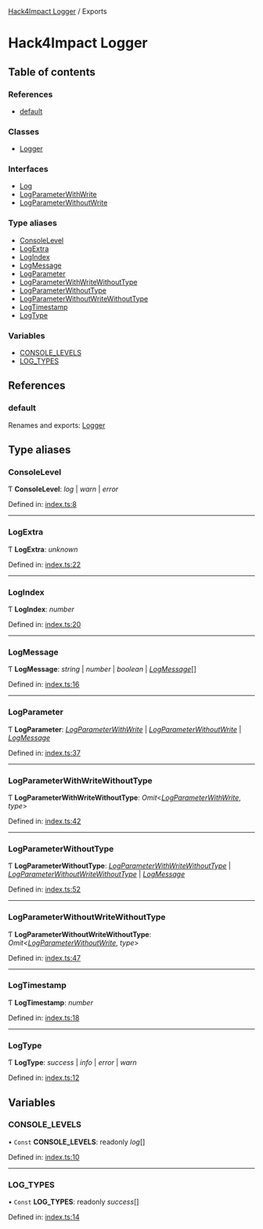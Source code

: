 [Hack4Impact Logger](https://github.com/hack4impact/logger/tree/main/docs/README.md) / Exports

# Hack4Impact Logger

## Table of contents

### References

- [default](https://github.com/hack4impact/logger/tree/main/docs/modules.md#default)

### Classes

- [Logger](https://github.com/hack4impact/logger/tree/main/docs/classes/logger.md)

### Interfaces

- [Log](https://github.com/hack4impact/logger/tree/main/docs/interfaces/log.md)
- [LogParameterWithWrite](https://github.com/hack4impact/logger/tree/main/docs/interfaces/logparameterwithwrite.md)
- [LogParameterWithoutWrite](https://github.com/hack4impact/logger/tree/main/docs/interfaces/logparameterwithoutwrite.md)

### Type aliases

- [ConsoleLevel](https://github.com/hack4impact/logger/tree/main/docs/modules.md#consolelevel)
- [LogExtra](https://github.com/hack4impact/logger/tree/main/docs/modules.md#logextra)
- [LogIndex](https://github.com/hack4impact/logger/tree/main/docs/modules.md#logindex)
- [LogMessage](https://github.com/hack4impact/logger/tree/main/docs/modules.md#logmessage)
- [LogParameter](https://github.com/hack4impact/logger/tree/main/docs/modules.md#logparameter)
- [LogParameterWithWriteWithoutType](https://github.com/hack4impact/logger/tree/main/docs/modules.md#logparameterwithwritewithouttype)
- [LogParameterWithoutType](https://github.com/hack4impact/logger/tree/main/docs/modules.md#logparameterwithouttype)
- [LogParameterWithoutWriteWithoutType](https://github.com/hack4impact/logger/tree/main/docs/modules.md#logparameterwithoutwritewithouttype)
- [LogTimestamp](https://github.com/hack4impact/logger/tree/main/docs/modules.md#logtimestamp)
- [LogType](https://github.com/hack4impact/logger/tree/main/docs/modules.md#logtype)

### Variables

- [CONSOLE_LEVELS](https://github.com/hack4impact/logger/tree/main/docs/modules.md#console_levels)
- [LOG_TYPES](https://github.com/hack4impact/logger/tree/main/docs/modules.md#log_types)

## References

### default

Renames and exports: [Logger](https://github.com/hack4impact/logger/tree/main/docs/classes/logger.md)

## Type aliases

### ConsoleLevel

Ƭ **ConsoleLevel**: _log_ \| _warn_ \| _error_

Defined in: [index.ts:8](https://github.com/hack4impact/logger/blob/1c2c72f/src/index.ts#L8)

---

### LogExtra

Ƭ **LogExtra**: _unknown_

Defined in: [index.ts:22](https://github.com/hack4impact/logger/blob/1c2c72f/src/index.ts#L22)

---

### LogIndex

Ƭ **LogIndex**: _number_

Defined in: [index.ts:20](https://github.com/hack4impact/logger/blob/1c2c72f/src/index.ts#L20)

---

### LogMessage

Ƭ **LogMessage**: _string_ \| _number_ \| _boolean_ \| [_LogMessage_](https://github.com/hack4impact/logger/tree/main/docs/modules.md#logmessage)[]

Defined in: [index.ts:16](https://github.com/hack4impact/logger/blob/1c2c72f/src/index.ts#L16)

---

### LogParameter

Ƭ **LogParameter**: [_LogParameterWithWrite_](https://github.com/hack4impact/logger/tree/main/docs/interfaces/logparameterwithwrite.md) \| [_LogParameterWithoutWrite_](https://github.com/hack4impact/logger/tree/main/docs/interfaces/logparameterwithoutwrite.md) \| [_LogMessage_](https://github.com/hack4impact/logger/tree/main/docs/modules.md#logmessage)

Defined in: [index.ts:37](https://github.com/hack4impact/logger/blob/1c2c72f/src/index.ts#L37)

---

### LogParameterWithWriteWithoutType

Ƭ **LogParameterWithWriteWithoutType**: _Omit_<[_LogParameterWithWrite_](https://github.com/hack4impact/logger/tree/main/docs/interfaces/logparameterwithwrite.md), _type_\>

Defined in: [index.ts:42](https://github.com/hack4impact/logger/blob/1c2c72f/src/index.ts#L42)

---

### LogParameterWithoutType

Ƭ **LogParameterWithoutType**: [_LogParameterWithWriteWithoutType_](https://github.com/hack4impact/logger/tree/main/docs/modules.md#logparameterwithwritewithouttype) \| [_LogParameterWithoutWriteWithoutType_](https://github.com/hack4impact/logger/tree/main/docs/modules.md#logparameterwithoutwritewithouttype) \| [_LogMessage_](https://github.com/hack4impact/logger/tree/main/docs/modules.md#logmessage)

Defined in: [index.ts:52](https://github.com/hack4impact/logger/blob/1c2c72f/src/index.ts#L52)

---

### LogParameterWithoutWriteWithoutType

Ƭ **LogParameterWithoutWriteWithoutType**: _Omit_<[_LogParameterWithoutWrite_](https://github.com/hack4impact/logger/tree/main/docs/interfaces/logparameterwithoutwrite.md), _type_\>

Defined in: [index.ts:47](https://github.com/hack4impact/logger/blob/1c2c72f/src/index.ts#L47)

---

### LogTimestamp

Ƭ **LogTimestamp**: _number_

Defined in: [index.ts:18](https://github.com/hack4impact/logger/blob/1c2c72f/src/index.ts#L18)

---

### LogType

Ƭ **LogType**: _success_ \| _info_ \| _error_ \| _warn_

Defined in: [index.ts:12](https://github.com/hack4impact/logger/blob/1c2c72f/src/index.ts#L12)

## Variables

### CONSOLE_LEVELS

• `Const` **CONSOLE_LEVELS**: readonly _log_[]

Defined in: [index.ts:10](https://github.com/hack4impact/logger/blob/1c2c72f/src/index.ts#L10)

---

### LOG_TYPES

• `Const` **LOG_TYPES**: readonly _success_[]

Defined in: [index.ts:14](https://github.com/hack4impact/logger/blob/1c2c72f/src/index.ts#L14)
